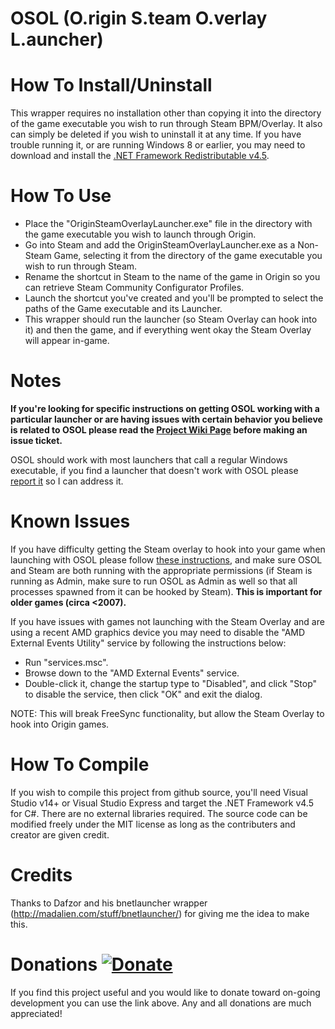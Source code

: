 # OSOL (O.rigin S.team O.verlay L.auncher)
How To Install/Uninstall
========================
This wrapper requires no installation other than copying it into the directory of the game executable you wish to run through Steam BPM/Overlay. It also can simply be deleted if you wish to uninstall it at any time. If you have trouble running it, or are running Windows 8 or earlier, you may need to download and install the [.NET Framework Redistributable v4.5](https://www.microsoft.com/en-us/download/details.aspx?id=40779).


How To Use
==========
* Place the "OriginSteamOverlayLauncher.exe" file in the directory with the game executable you wish to launch through Origin.
* Go into Steam and add the OriginSteamOverlayLauncher.exe as a Non-Steam Game, selecting it from the directory of the game executable you wish to run through Steam.
* Rename the shortcut in Steam to the name of the game in Origin so you can retrieve Steam Community Configurator Profiles.
* Launch the shortcut you've created and you'll be prompted to select the paths of the Game executable and its Launcher.
* This wrapper should run the launcher (so Steam Overlay can hook into it) and then the game, and if everything went okay the Steam Overlay will appear in-game.


Notes
=====
__If you're looking for specific instructions on getting OSOL working with a particular launcher or are having issues with certain behavior you believe is related to OSOL please read the [Project Wiki Page](https://github.com/WombatFromHell/OriginSteamOverlayLauncher/wiki) before making an issue ticket.__

OSOL should work with most launchers that call a regular Windows executable, if you find a launcher that doesn't work with OSOL please [report it](https://github.com/WombatFromHell/OriginSteamOverlayLauncher/issues/new) so I can address it.


Known Issues
============
If you have difficulty getting the Steam overlay to hook into your game when launching with OSOL please follow [these instructions](https://support.steampowered.com/kb_article.php?ref=9828-SFLZ-9289), and make sure OSOL and Steam are both running with the appropriate permissions (if Steam is running as Admin, make sure to run OSOL as Admin as well so that all processes spawned from it can be hooked by Steam). **This is important for older games (circa <2007).**

If you have issues with games not launching with the Steam Overlay and are using a recent AMD graphics device you may need to disable the "AMD External Events Utility" service by following the instructions below:

* Run "services.msc".
* Browse down to the "AMD External Events" service.
* Double-click it, change the startup type to "Disabled", and click "Stop" to disable the service, then click "OK" and exit the dialog.

NOTE: This will break FreeSync functionality, but allow the Steam Overlay to hook into Origin games.


How To Compile
==============
If you wish to compile this project from github source, you'll need Visual Studio v14+ or Visual Studio Express and target the .NET Framework v4.5 for C#. There are no external libraries required. The source code can be modified freely under the MIT license as long as the contributers and creator are given credit.


Credits
=======
Thanks to Dafzor and his bnetlauncher wrapper (http://madalien.com/stuff/bnetlauncher/) for giving me the idea to make this.


Donations [![Donate](https://img.shields.io/badge/Donate-PayPal-green.svg)](https://paypal.me/JBrown749)
=========
If you find this project useful and you would like to donate toward on-going development you can use the link above. Any and all donations are much appreciated!
